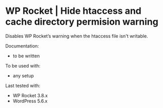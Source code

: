 # WP Rocket | Hide htaccess and cache directory permision warning 

Disables WP Rocket’s warning when the htaccess file isn't writable.

Documentation:
* to be written

To be used with:
* any setup

Last tested with:
* WP Rocket 3.8.x
* WordPress 5.6.x
